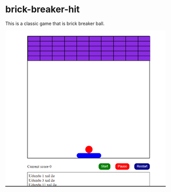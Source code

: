 # brick-breaker-hit
This is a classic game that is brick breaker ball. <br/>

<p>
<img src="game.png" alt="Game" title="Game"/>
</p>